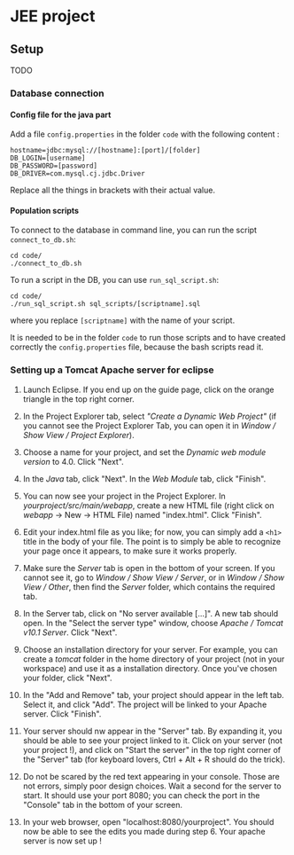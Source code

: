 # JEE project

## Setup

TODO

### Database connection
#### Config file for the java part
Add a file `config.properties` in the folder `code` with the following content :
```
hostname=jdbc:mysql://[hostname]:[port]/[folder]
DB_LOGIN=[username]
DB_PASSWORD=[password]
DB_DRIVER=com.mysql.cj.jdbc.Driver
```

Replace all the things in brackets with their actual value.

#### Population scripts
To connect to the database in command line, you can run the script `connect_to_db.sh`:
```
cd code/
./connect_to_db.sh
```

To run a script in the DB, you can use `run_sql_script.sh`:
```
cd code/
./run_sql_script.sh sql_scripts/[scriptname].sql
```
where you replace `[scriptname]` with the name of your script.

It is needed to be in the folder `code` to run those scripts and to have created correctly the `config.properties` file, because the bash scripts read it.

### Setting up a Tomcat Apache server for eclipse

1. Launch Eclipse. If you end up on the guide page, click on the orange triangle in the top right corner.

2. In the Project Explorer tab, select *"Create a Dynamic Web Project"* (if you cannot see the Project Explorer Tab, you can open it in *Window / Show View / Project Explorer*).

3. Choose a name for your project, and set the *Dynamic web module version* to 4.0. Click "Next".

4. In the *Java* tab, click "Next". In the *Web Module* tab, click "Finish".

5. You can now see your project in the Project Explorer. In *yourproject/src/main/webapp*, create a new HTML file (right click on *webapp* -> New -> HTML File) named "index.html". Click "Finish".

6. Edit your index.html file as you like; for now, you can simply add a `<h1>` title in the body of your file. The point is to simply be able to recognize your page once it appears, to make sure it works properly.

7. Make sure the *Server* tab is open in the bottom of your screen. If you cannot see it, go to *Window / Show View / Server*, or in *Window / Show View / Other*, then find the *Server* folder, which contains the required tab.

8. In the Server tab, click on "No server available [...]". A new tab should open. In the "Select the server type" window, choose *Apache / Tomcat v10.1 Server*. Click "Next".

9. Choose an installation directory for your server. For example, you can create a *tomcat* folder in the home directory of your project (not in your workspace) and use it as a installation directory. Once you've chosen your folder, click "Next".

10. In the "Add and Remove" tab, your project should appear in the left tab. Select it, and click "Add". The project will be linked to your Apache server. Click "Finish".

11. Your server should nw appear in the "Server" tab. By expanding it, you should be able to see your project linked to it. Click on your server (not your project !), and click on "Start the server" in the top right corner of the "Server" tab (for keyboard lovers, Ctrl + Alt + R should do the trick).

12. Do not be scared by the red text appearing in your console. Those are not errors, simply poor design choices. Wait a second for the server to start. It should use your port 8080; you can check the port in the "Console" tab in the bottom of your screen.

13. In your web browser, open "localhost:8080/yourproject". You should now be able to see the edits you made during step 6. Your apache server is now set up !
